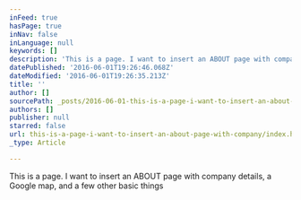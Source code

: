 ```yaml
---
inFeed: true
hasPage: true
inNav: false
inLanguage: null
keywords: []
description: 'This is a page. I want to insert an ABOUT page with company details, a Google map, and a few other basic things'
datePublished: '2016-06-01T19:26:46.068Z'
dateModified: '2016-06-01T19:26:35.213Z'
title: ''
author: []
sourcePath: _posts/2016-06-01-this-is-a-page-i-want-to-insert-an-about-page-with-company.md
authors: []
publisher: null
starred: false
url: this-is-a-page-i-want-to-insert-an-about-page-with-company/index.html
_type: Article

---
```

This is a page. I want to insert an ABOUT page with company details, a Google map, and a few other basic things